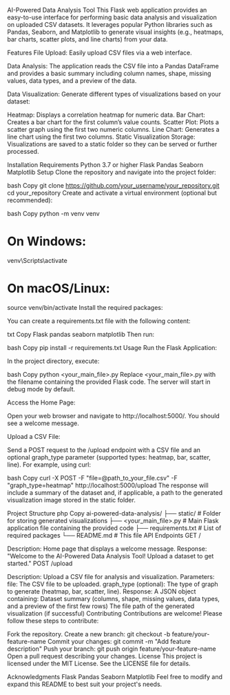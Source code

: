 AI-Powered Data Analysis Tool
This Flask web application provides an easy-to-use interface for performing basic data analysis and visualization on uploaded CSV datasets. It leverages popular Python libraries such as Pandas, Seaborn, and Matplotlib to generate visual insights (e.g., heatmaps, bar charts, scatter plots, and line charts) from your data.

Features
File Upload:
Easily upload CSV files via a web interface.

Data Analysis:
The application reads the CSV file into a Pandas DataFrame and provides a basic summary including column names, shape, missing values, data types, and a preview of the data.

Data Visualization:
Generate different types of visualizations based on your dataset:

Heatmap: Displays a correlation heatmap for numeric data.
Bar Chart: Creates a bar chart for the first column’s value counts.
Scatter Plot: Plots a scatter graph using the first two numeric columns.
Line Chart: Generates a line chart using the first two columns.
Static Visualization Storage:
Visualizations are saved to a static folder so they can be served or further processed.

Installation
Requirements
Python 3.7 or higher
Flask
Pandas
Seaborn
Matplotlib
Setup
Clone the repository and navigate into the project folder:

bash
Copy
git clone https://github.com/your_username/your_repository.git
cd your_repository
Create and activate a virtual environment (optional but recommended):

bash
Copy
python -m venv venv
# On Windows:
venv\Scripts\activate
# On macOS/Linux:
source venv/bin/activate
Install the required packages:

You can create a requirements.txt file with the following content:

txt
Copy
Flask
pandas
seaborn
matplotlib
Then run:

bash
Copy
pip install -r requirements.txt
Usage
Run the Flask Application:

In the project directory, execute:

bash
Copy
python <your_main_file>.py
Replace <your_main_file>.py with the filename containing the provided Flask code. The server will start in debug mode by default.

Access the Home Page:

Open your web browser and navigate to http://localhost:5000/. You should see a welcome message.

Upload a CSV File:

Send a POST request to the /upload endpoint with a CSV file and an optional graph_type parameter (supported types: heatmap, bar, scatter, line).
For example, using curl:

bash
Copy
curl -X POST -F "file=@path_to_your_file.csv" -F "graph_type=heatmap" http://localhost:5000/upload
The response will include a summary of the dataset and, if applicable, a path to the generated visualization image stored in the static folder.

Project Structure
php
Copy
ai-powered-data-analysis/
├── static/                     # Folder for storing generated visualizations
├── <your_main_file>.py         # Main Flask application file containing the provided code
├── requirements.txt            # List of required packages
└── README.md                   # This file
API Endpoints
GET /

Description: Home page that displays a welcome message.
Response: "Welcome to the AI-Powered Data Analysis Tool! Upload a dataset to get started."
POST /upload

Description: Upload a CSV file for analysis and visualization.
Parameters:
file: The CSV file to be uploaded.
graph_type (optional): The type of graph to generate (heatmap, bar, scatter, line).
Response: A JSON object containing:
Dataset summary (columns, shape, missing values, data types, and a preview of the first few rows)
The file path of the generated visualization (if successful)
Contributing
Contributions are welcome! Please follow these steps to contribute:

Fork the repository.
Create a new branch: git checkout -b feature/your-feature-name
Commit your changes: git commit -m "Add feature description"
Push your branch: git push origin feature/your-feature-name
Open a pull request describing your changes.
License
This project is licensed under the MIT License. See the LICENSE file for details.

Acknowledgments
Flask
Pandas
Seaborn
Matplotlib
Feel free to modify and expand this README to best suit your project's needs.
